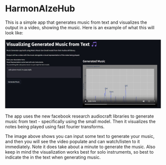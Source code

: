 # HarmonAIzeHub

This is a simple app that generates music from text and visualizes the output in a video, showing the music. Here is an example of what this will look like:

![Streamlit Screenshot](media/MusicGenExampleImage.jpg)

The app uses the new facebook research audiocraft libraries to generate music from text - specifically using the small model. Then it visualizes the notes being played using fast fourier transforms. 

The image above shows you can input some text to generate your music, and then you will see the video populate and can watch/listen to it immediately. Note it does take about a minute to generate the music. Also keep in mind the visualization works best for solo instruments, so best to indicate the in the text when generating music. 
